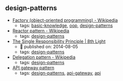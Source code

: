 design-patterns 
---
* [Factory (object-oriented programming) - Wikipedia](https://en.wikipedia.org/wiki/Factory_(object-oriented_programming))
    * tags: [basic-knowledge](../tags/basic-knowledge.md), [oop](../tags/oop.md), [design-patterns](../tags/design-patterns.md)
* [Reactor pattern - Wikipedia](https://en.wikipedia.org/wiki/Reactor_pattern)
    * tags: [design-patterns](../tags/design-patterns.md)
* [The Single Responsibility Principle | 8th Light](https://8thlight.com/blog/uncle-bob/2014/05/08/SingleReponsibilityPrinciple.html)
    * :calendar: published on: 2014-08-05
    * tags: [design-patterns](../tags/design-patterns.md)
* [Delegation pattern - Wikipedia](https://en.wikipedia.org/wiki/Delegation_pattern)
    * tags: [design-patterns](../tags/design-patterns.md)
* [API gateway pattern](http://microservices.io/patterns/apigateway.html)
    * tags: [design-patterns](../tags/design-patterns.md), [api-gateway](../tags/api-gateway.md), [api](../tags/api.md)
